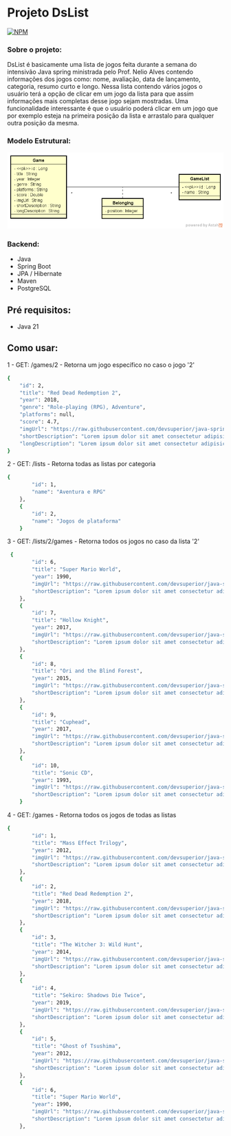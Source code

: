 # Projeto DsList 
[![NPM](https://img.shields.io/npm/l/react)](https://github.com/wescaetano/dslist/blob/main/LICENSE) 
### Sobre o projeto:
 DsList é basicamente uma lista de jogos feita durante a semana do intensivão Java spring ministrada pelo Prof. Nelio Alves contendo informações dos jogos como: nome, avaliação, data de lançamento, categoria, resumo curto e longo.
 Nessa lista contendo vários jogos o usuário terá a opção de clicar em um jogo da lista para que assim informações mais completas desse jogo sejam mostradas.
 Uma funcionalidade interessante é que o usuário poderá clicar em um jogo que por exemplo esteja na primeira posição da lista e arrastalo para qualquer outra posição da mesma.

### Modelo Estrutural:
![Modelo Estrutural](https://github.com/wescaetano/dslist/blob/main/src/main/java/com/devsuperior/dslist/assets/dslist-model.png)

### Backend:
- Java
- Spring Boot
- JPA / Hibernate
- Maven
- PostgreSQL

## Pré requisitos:
- Java 21
  
## Como usar:


1 - GET: /games/2 - Retorna um jogo específico no caso o jogo '2'
``` bash
{
    "id": 2,
    "title": "Red Dead Redemption 2",
    "year": 2018,
    "genre": "Role-playing (RPG), Adventure",
    "platforms": null,
    "score": 4.7,
    "imgUrl": "https://raw.githubusercontent.com/devsuperior/java-spring-dslist/main/resources/2.png",
    "shortDescription": "Lorem ipsum dolor sit amet consectetur adipisicing elit. Odit esse officiis corrupti unde repellat non quibusdam! Id nihil itaque ipsum!",
    "longDescription": "Lorem ipsum dolor sit amet consectetur adipisicing elit. Delectus dolorum illum placeat eligendi, quis maiores veniam. Incidunt dolorum, nisi deleniti dicta odit voluptatem nam provident temporibus reprehenderit blanditiis consectetur tenetur. Dignissimos blanditiis quod corporis iste, aliquid perspiciatis architecto quasi tempore ipsam voluptates ea ad distinctio, sapiente qui, amet quidem culpa."
}
```

2 - GET: /lists - Retorna todas as listas por categoria
``` bash
{
        "id": 1,
        "name": "Aventura e RPG"
    },
    {
        "id": 2,
        "name": "Jogos de plataforma"
    }
```

3 - GET: /lists/2/games - Retorna todos os jogos no caso da lista '2'
``` bash
 {
        "id": 6,
        "title": "Super Mario World",
        "year": 1990,
        "imgUrl": "https://raw.githubusercontent.com/devsuperior/java-spring-dslist/main/resources/6.png",
        "shortDescription": "Lorem ipsum dolor sit amet consectetur adipisicing elit. Odit esse officiis corrupti unde repellat non quibusdam! Id nihil itaque ipsum!"
    },
    {
        "id": 7,
        "title": "Hollow Knight",
        "year": 2017,
        "imgUrl": "https://raw.githubusercontent.com/devsuperior/java-spring-dslist/main/resources/7.png",
        "shortDescription": "Lorem ipsum dolor sit amet consectetur adipisicing elit. Odit esse officiis corrupti unde repellat non quibusdam! Id nihil itaque ipsum!"
    },
    {
        "id": 8,
        "title": "Ori and the Blind Forest",
        "year": 2015,
        "imgUrl": "https://raw.githubusercontent.com/devsuperior/java-spring-dslist/main/resources/8.png",
        "shortDescription": "Lorem ipsum dolor sit amet consectetur adipisicing elit. Odit esse officiis corrupti unde repellat non quibusdam! Id nihil itaque ipsum!"
    },
    {
        "id": 9,
        "title": "Cuphead",
        "year": 2017,
        "imgUrl": "https://raw.githubusercontent.com/devsuperior/java-spring-dslist/main/resources/9.png",
        "shortDescription": "Lorem ipsum dolor sit amet consectetur adipisicing elit. Odit esse officiis corrupti unde repellat non quibusdam! Id nihil itaque ipsum!"
    },
    {
        "id": 10,
        "title": "Sonic CD",
        "year": 1993,
        "imgUrl": "https://raw.githubusercontent.com/devsuperior/java-spring-dslist/main/resources/10.png",
        "shortDescription": "Lorem ipsum dolor sit amet consectetur adipisicing elit. Odit esse officiis corrupti unde repellat non quibusdam! Id nihil itaque ipsum!"
    }
```


4 - GET: /games - Retorna todos os jogos de todas as listas
``` bash
{
        "id": 1,
        "title": "Mass Effect Trilogy",
        "year": 2012,
        "imgUrl": "https://raw.githubusercontent.com/devsuperior/java-spring-dslist/main/resources/1.png",
        "shortDescription": "Lorem ipsum dolor sit amet consectetur adipisicing elit. Odit esse officiis corrupti unde repellat non quibusdam! Id nihil itaque ipsum!"
    },
    {
        "id": 2,
        "title": "Red Dead Redemption 2",
        "year": 2018,
        "imgUrl": "https://raw.githubusercontent.com/devsuperior/java-spring-dslist/main/resources/2.png",
        "shortDescription": "Lorem ipsum dolor sit amet consectetur adipisicing elit. Odit esse officiis corrupti unde repellat non quibusdam! Id nihil itaque ipsum!"
    },
    {
        "id": 3,
        "title": "The Witcher 3: Wild Hunt",
        "year": 2014,
        "imgUrl": "https://raw.githubusercontent.com/devsuperior/java-spring-dslist/main/resources/3.png",
        "shortDescription": "Lorem ipsum dolor sit amet consectetur adipisicing elit. Odit esse officiis corrupti unde repellat non quibusdam! Id nihil itaque ipsum!"
    },
    {
        "id": 4,
        "title": "Sekiro: Shadows Die Twice",
        "year": 2019,
        "imgUrl": "https://raw.githubusercontent.com/devsuperior/java-spring-dslist/main/resources/4.png",
        "shortDescription": "Lorem ipsum dolor sit amet consectetur adipisicing elit. Odit esse officiis corrupti unde repellat non quibusdam! Id nihil itaque ipsum!"
    },
    {
        "id": 5,
        "title": "Ghost of Tsushima",
        "year": 2012,
        "imgUrl": "https://raw.githubusercontent.com/devsuperior/java-spring-dslist/main/resources/5.png",
        "shortDescription": "Lorem ipsum dolor sit amet consectetur adipisicing elit. Odit esse officiis corrupti unde repellat non quibusdam! Id nihil itaque ipsum!"
    },
    {
        "id": 6,
        "title": "Super Mario World",
        "year": 1990,
        "imgUrl": "https://raw.githubusercontent.com/devsuperior/java-spring-dslist/main/resources/6.png",
        "shortDescription": "Lorem ipsum dolor sit amet consectetur adipisicing elit. Odit esse officiis corrupti unde repellat non quibusdam! Id nihil itaque ipsum!"
    },
```
